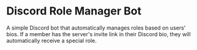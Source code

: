 # Discord Role Manager Bot

A simple Discord bot that automatically manages roles based on users' bios.
If a member has the server's invite link in their Discord bio, they will automatically receive a special role.
